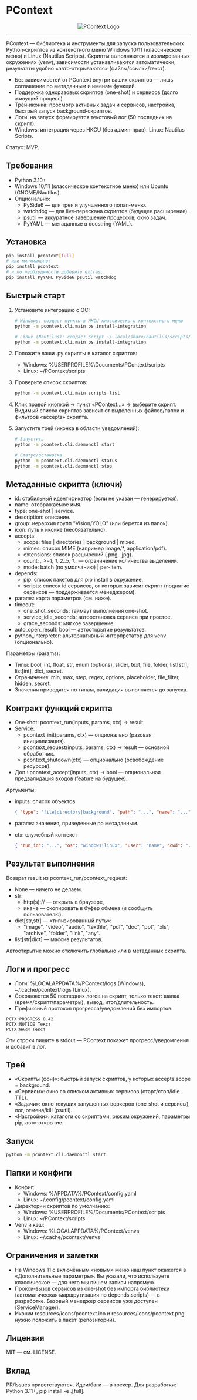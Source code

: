 # PContext

<p align="center">
  <img src="https://github.com/waldyr/Sublime-Installer/blob/master/assets/logo-small.png?raw=true" alt="PContext Logo"/>
</p>

---

PContext — библиотека и инструменты для запуска пользовательских Python‑скриптов из контекстного меню Windows 10/11 (классическое меню) и Linux (Nautilus Scripts). Скрипты выполняются в изолированных окружениях (venv), зависимости устанавливаются автоматически, результаты удобно «авто‑открываются» (файлы/ссылки/текст).

- Без зависимостей от PContext внутри ваших скриптов — лишь соглашение по метаданным и именам функций.
- Поддержка одноразовых скриптов (one-shot) и сервисов (долго живущий процесс).
- Трей‑иконка: просмотр активных задач и сервисов, настройка, быстрый запуск background‑скриптов.
- Логи: на запуск формируется текстовый лог (50 последних на скрипт).
- Windows: интеграция через HKCU (без админ‑прав). Linux: Nautilus Scripts.

Статус: MVP.

## Требования

- Python 3.10+
- Windows 10/11 (классическое контекстное меню) или Ubuntu (GNOME/Nautilus).
- Опционально:
  - PySide6 — для трея и улучшенного попап‑меню.
  - watchdog — для live‑перескана скриптов (будущее расширение).
  - psutil — аккуратное завершение процессов, окно задач.
  - PyYAML — метаданные в docstring (YAML).

## Установка

```bash
pip install pcontext[full]
# или минимально:
pip install pcontext
# и по необходимости доберите extras:
pip install PyYAML PySide6 psutil watchdog
```

## Быстрый старт

1. Установите интеграцию с ОС:

   ```bash
   # Windows: создаст пункты в HKCU класcического контекстного меню
   python -m pcontext.cli.main os install-integration

   # Linux (Nautilus): создаст Script ~/.local/share/nautilus/scripts/PContext
   python -m pcontext.cli.main os install-integration
   ```

2. Положите ваши .py скрипты в каталог скриптов:

   - Windows: %USERPROFILE%\Documents\PContext\scripts
   - Linux: ~/PContext/scripts

3. Проверьте список скриптов:

   ```bash
   python -m pcontext.cli.main scripts list
   ```

4. Клик правой кнопкой → пункт «PContext…» → выберите скрипт. Видимый список скриптов зависит от выделенных файлов/папок и фильтров «accepts» скрипта.

5. Запустите трей (иконка в области уведомлений):

   ```bash
   # Запустить
   python -m pcontext.cli.daemonctl start

   # Статус/остановка
   python -m pcontext.cli.daemonctl status
   python -m pcontext.cli.daemonctl stop
   ```

## Метаданные скрипта (ключи)

- id: стабильный идентификатор (если не указан — генерируется).
- name: отображаемое имя.
- type: one-shot | service.
- description: описание.
- group: иерархия групп "Vision/YOLO" (или берется из папок).
- icon: путь к иконке (необязательно).
- accepts:
  - scope: files | directories | background | mixed.
  - mimes: список MIME (например image/\*, application/pdf).
  - extensions: список расширений (.png, .jpg).
  - count: _, >=1, 1, 2..5, 1.._ — ограничение количества выделений.
  - mode: batch (по умолчанию) | per-item.
- depends:
  - pip: список пакетов для pip install в окружение.
  - scripts: список id сервисов, от которых зависит скрипт (поднятие сервисов — поддерживается менеджером).
- params: карта параметров (см. ниже).
- timeout:
  - one_shot_seconds: таймаут выполнения one‑shot.
  - service_idle_seconds: автоостановка сервиса при простое.
  - grace_seconds: мягкое завершение.
- auto_open_result: bool — автооткрытие результатов.
- python_interpreter: альтернативный интерпретатор для venv (опционально).

Параметры (params):

- Типы: bool, int, float, str, enum (options), slider, text, file, folder, list[str], list[int], dict, secret.
- Ограничения: min, max, step, regex, options, placeholder, file_filter, hidden, secret.
- Значения приводятся по типам, валидация выполняется до запуска.

## Контракт функций скрипта

- One‑shot: pcontext_run(inputs, params, ctx) -> result
- Service:
  - pcontext_init(params, ctx) — опционально (разовая инициализация).
  - pcontext_request(inputs, params, ctx) -> result — основной обработчик.
  - pcontext_shutdown(ctx) — опционально (освобождение ресурсов).
- Доп.: pcontext_accept(inputs, ctx) -> bool — опциональная предвалидация входов (feature на будущее).

Аргументы:

- inputs: список объектов

  ```json
  { "type": "file|directory|background", "path": "...", "name": "...", "mime": "...", "size": 123, "created": 0, "modified": 0 }
  ```

- params: значения, приведенные по метаданным.
- ctx: служебный контекст
  ```json
  { "run_id": "...", "os": "windows|linux", "user": "name", "cwd": "...?", "tmp_dir": "...", "cache_dir": "...", "log_file": "...", "cancel_flag_path": "..." }
  ```

## Результат выполнения

Возврат result из pcontext_run/pcontext_request:

- None — ничего не делаем.
- str:
  - http(s):// — открыть в браузере,
  - иначе — скопировать в буфер обмена (и сообщить пользователю).
- dict[str,str] — «типизированный путь»:
  - "image", "video", "audio", "textfile", "pdf", "doc", "ppt", "xls", "archive", "folder", "link", "any".
- list[str|dict] — массив результатов.

Автооткрытие можно отключить глобально или в метаданных скрипта.

## Логи и прогресс

- Логи: %LOCALAPPDATA%/PContext/logs (Windows), ~/.cache/pcontext/logs (Linux).
- Сохраняются 50 последних логов на скрипт, только текст: шапка (время/скрипт/параметры), вывод, итог/длительность.
- Префиксный протокол прогресса/уведомлений без импортов:

```
PCTX:PROGRESS 0.42
PCTX:NOTICE Текст
PCTX:WARN Текст
```

Эти строки пишите в stdout — PContext покажет прогресс/уведомления и добавит в лог.

## Трей

- «Скрипты (фон)»: быстрый запуск скриптов, у которых accepts.scope = background.
- «Сервисы»: окно со списком активных сервисов (старт/стоп/idle TTL).
- «Задачи»: окно текущих запущенных воркеров (one‑shot и сервисы), лог, отмена/kill (psutil).
- «Настройки»: каталоги со скриптами, режим окружений, параметры pip, авто‑открытие.

## Запуск

```bash
python -m pcontext.cli.daemonctl start
```

## Папки и конфиги

- Конфиг:
  - Windows: %APPDATA%/PContext/config.yaml
  - Linux: ~/.config/pcontext/config.yaml
- Директории скриптов по умолчанию:
  - Windows: %USERPROFILE%/Documents/PContext/scripts
  - Linux: ~/PContext/scripts
- Venv и кэш:
  - Windows: %LOCALAPPDATA%/PContext/venvs
  - Linux: ~/.cache/pcontext/venvs

## Ограничения и заметки

- На Windows 11 с включённым «новым» меню наш пункт окажется в «Дополнительные параметры». Вы указали, что используете классическое — для него мы пишем записи напрямую.
- Прокси‑вызов сервисов из one‑shot без импорта библиотеки (автоматическая маршрутизация по depends.scripts) — в разработке. Базовый менеджер сервисов уже доступен (ServiceManager).
- Иконки resources/icons/pcontext.ico и resources/icons/pcontext.png нужно положить в пакет (репозиторий).

## Лицензия

MIT — см. LICENSE.

## Вклад

PR/Issues приветствуются. Идеи/баги — в трекер. Для разработки: Python 3.11+, pip install -e .[full].
